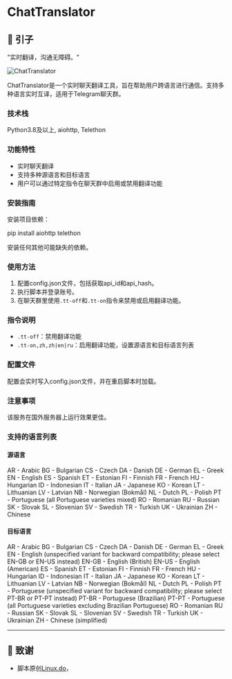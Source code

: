 # ChatTranslator

## 🌌 引子
 "实时翻译，沟通无障碍。"

![ChatTranslator](https://img.shields.io/badge/ChatTranslator-TranslationTool-blue)

ChatTranslator是一个实时聊天翻译工具，旨在帮助用户跨语言进行通信。支持多种语言实时互译，适用于Telegram聊天群。

### 技术栈
Python3.8及以上, aiohttp, Telethon

### 功能特性
- 实时聊天翻译
- 支持多种源语言和目标语言
- 用户可以通过特定指令在聊天群中启用或禁用翻译功能

### 安装指南
安装项目依赖：

pip install aiohttp telethon

安装任何其他可能缺失的依赖。

### 使用方法
1. 配置config.json文件，包括获取api_id和api_hash。
2. 执行脚本并登录账号。
3. 在聊天群里使用`.tt-off`和`.tt-on`指令来禁用或启用翻译功能。

### 指令说明
- `.tt-off`：禁用翻译功能
- `.tt-on,zh,zh|en|ru`：启用翻译功能，设置源语言和目标语言列表

### 配置文件
配置会实时写入config.json文件，并在重启脚本时加载。

### 注意事项
该服务在国外服务器上运行效果更佳。

### 支持的语言列表
#### 源语言
AR - Arabic
BG - Bulgarian
CS - Czech
DA - Danish
DE - German
EL - Greek
EN - English
ES - Spanish
ET - Estonian
FI - Finnish
FR - French
HU - Hungarian
ID - Indonesian
IT - Italian
JA - Japanese
KO - Korean
LT - Lithuanian
LV - Latvian
NB - Norwegian (Bokmål)
NL - Dutch
PL - Polish
PT - Portuguese (all Portuguese varieties mixed)
RO - Romanian
RU - Russian
SK - Slovak
SL - Slovenian
SV - Swedish
TR - Turkish
UK - Ukrainian
ZH - Chinese

#### 目标语言
AR - Arabic
BG - Bulgarian
CS - Czech
DA - Danish
DE - German
EL - Greek
EN - English (unspecified variant for backward compatibility; please select EN-GB or EN-US instead)
EN-GB - English (British)
EN-US - English (American)
ES - Spanish
ET - Estonian
FI - Finnish
FR - French
HU - Hungarian
ID - Indonesian
IT - Italian
JA - Japanese
KO - Korean
LT - Lithuanian
LV - Latvian
NB - Norwegian (Bokmål)
NL - Dutch
PL - Polish
PT - Portuguese (unspecified variant for backward compatibility; please select PT-BR or PT-PT instead)
PT-BR - Portuguese (Brazilian)
PT-PT - Portuguese (all Portuguese varieties excluding Brazilian Portuguese)
RO - Romanian
RU - Russian
SK - Slovak
SL - Slovenian
SV - Swedish
TR - Turkish
UK - Ukrainian
ZH - Chinese (simplified)


_________________

## 🍁 致谢
- 脚本原创[Linux.do](https://linux.do/t/topic/18308?u=nextstrain)，
